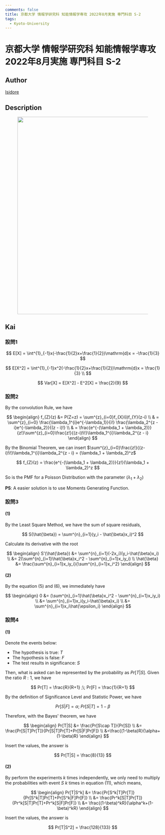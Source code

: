 ```yaml
---
comments: false
title: 京都大学 情報学研究科 知能情報学専攻 2022年8月実施 専門科目 S-2
tags:
  - Kyoto-University
---
```

# 京都大学 情報学研究科 知能情報学専攻 2022年8月実施 専門科目 S-2

## **Author**
[Isidore](https://github.com/heacsing)

## **Description**
<figure style="text-align:center;">
  <img src="https://s2.loli.net/2024/07/01/gXipzcs9QeadjOU.png" width="640"/>
</figure>


## **Kai**
### 設問1

$$
E[X] = \int^{1}_{-1}x(-\frac{1}{2}x+\frac{1}{2})\mathrm{d}x = -\frac{1}{3}
$$

$$
E[X^2] = \int^{1}_{-1}x^2(-\frac{1}{2}x+\frac{1}{2})\mathrm{d}x = \frac{1}{3} \\
$$

$$
Var[X] = E[X^2] - E^2[X] = \frac{2}{9}
$$

### 設問2
By the convolution Rule, we have

$$
\begin{align}
    f_{Z}(z) &= P(Z=z) = \sum^{z}_{i=0}f_{X}(i)f_{Y}(z-i) \\
    & = \sum^{z}_{i=0} \frac{\lambda_1^{i}e^{-\lambda_1}}{i!} \frac{\lambda_2^{z - i}e^{-\lambda_2}}{(z - i)!} \\
    & = \frac{e^{-(\lambda_1 + \lambda_2)}}{z!}\sum^{z}_{i=0}\frac{z!}{(z-i)!i!}\lambda_1^{i}\lambda_2^{z - i}
\end{align}
$$

By the Binomial Theorem, we can insert $\sum^{z}_{i=0}\frac{z!}{(z-i)!i!}\lambda_1^{i}\lambda_2^{z - i} = (\lambda_1 + \lambda_2)^z$

$$
f_{Z}(z) = \frac{e^{-(\lambda_1 + \lambda_2)}}{z!}(\lambda_1 + \lambda_2)^z
$$

So is the PMF for a Poisson Distribution with the parameter $(\lambda_1 + \lambda_2)$

**PS**: A easier solution is to use Moments Generating Function.

### 設問3

#### (1)
By the Least Square Method, we have the sum of square residuals,

$$
S(\hat{\beta}) = \sum^{n}_{i=1}(y_i - \hat{\beta}x_i)^2
$$

Calculate its derivative with the root

$$
\begin{align}
    S'(\hat{\beta}) &= \sum^{n}_{i=1}(-2x_i)(y_i-\hat{\beta}x_i) \\
    &= 2(\sum^{n}_{i=1}\hat{\beta}x_i^2 - \sum^{n}_{i=1}x_iy_i) \\
    \hat{\beta} &= \frac{\sum^{n}_{i=1}x_iy_i}{\sum^{n}_{i=1}x_i^2}
\end{align}
$$

#### (2)

By the equation ($5$) and ($6$), we immediately have

$$
\begin{align}
    0 &= (\sum^{n}_{i=1}\hat{\beta}x_i^2 - \sum^{n}_{i=1}x_iy_i) \\
    &= \sum^{n}_{i=1}x_i(y_i-\hat{\beta}x_i) \\
    &= \sum^{n}_{i=1}x_i\hat{\epsilon_i} 
\end{align}
$$

### 設問4

#### (1)
Denote the events below:

- The hypothesis is true: $T$
- The hypothesis is false: $F$
- The test results in significance: $S$

Then, what is asked can be represented by the probability as $Pr[T|S]$.
Given the ratio $R:1$, we have

$$
Pr[T] = \frac{R}{R+1} ;\; Pr[F] = \frac{1}{R+1} 
$$

By the definition of Significance Level and Statistic Power, we have

$$
Pr[S|F] = \alpha ;\; Pr[S|T] = 1 - \beta
$$

Therefore, with the Bayes' theorem, we have

$$
\begin{align}
    Pr[T|S] &= \frac{Pr[S\cap T]}{Pr[S]} \\
    &= \frac{Pr[S|T]Pr[T]}{Pr[S|T]Pr[T]+Pr[S|F]Pr[F]} \\
    &=\frac{(1-\beta)R}{\alpha+(1-\beta)R}
\end{align}
$$

Insert the values, the answer is 

$$
Pr[T|S] = \frac{8}{13}
$$

#### (2)
By perform the experiments $k$ times independently, we only need to multiply the probabilities with event $S$ $k$ times in equation ($11$), which means,

$$
\begin{align}
    Pr[T|S^k] &= \frac{Pr[S^k|T]Pr[T]}{Pr[S^k|T]Pr[T]+Pr[S^k|F]Pr[F]} \\
    &= \frac{Pr^k[S|T]Pr[T]}{Pr^k[S|T]Pr[T]+Pr^k[S|F]Pr[F]} \\
    &= \frac{(1-\beta)^kR}{\alpha^k+(1-\beta)^kR}
\end{align}
$$

Insert the values, the answer is

$$
Pr[T|S^2] = \frac{128}{133}
$$